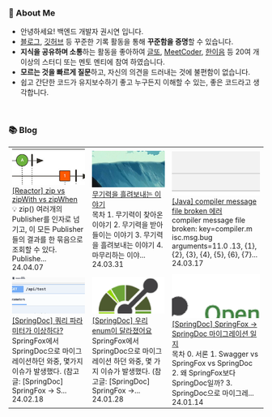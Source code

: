 ### 🚀 About Me

- 안녕하세요! 백엔드 개발자 권시연 입니다.
- [블로그](https://yeonyeon.tistory.com/), [깃허브](https://github.com/yeon-06) 등 꾸준한 기록 활동을 통해 **꾸준함을 증명**할 수 있습니다.
- **지식을 공유하며 소통**하는 활동을 좋아하여 [글또](https://www.notion.so/ac5b18a482fb4df497d4e8257ad4d516), [MeetCoder](https://github.com/Meet-Coder-Study/posting-review), [한이음](https://www.hanium.or.kr/portal/index.do) 등 20여 개 이상의 스터디 또는 멘토 멘티에 참여 하였습니다.
- **모르는 것을 빠르게 질문**하고, 자신의 의견을 드러내는 것에 불편함이 없습니다.
- 쉽고 간단한 코드가 유지보수하기 좋고 누구든지 이해할 수 있는, 좋은 코드라고 생각합니다.

<br/>

### 📚 Blog
<table><tbody><tr>
<td>
    <a href="https://yeonyeon.tistory.com/327">
        <img width="100%" src="/img/8186276775848972989.png"/><br/>
        <div>[Reactor] zip vs zipWith vs zipWhen </div>
    </a>
    <div>💡 zip() 여러개의 Publisher를 인자로 넘기고, 이 모든 Publisher들의 결과를 한 묶음으로 조회할 수 있다. Publishe...</div>
    <div>24.04.07</div>
</td>
<td>
    <a href="https://yeonyeon.tistory.com/326">
        <img width="100%" src="/img/3349104114772256866.png"/><br/>
        <div>무기력을 흘려보내는 이야기 </div>
    </a>
    <div>목차 1. 무기력이 찾아온 이야기 2. 무기력을 받아들이는 이야기 3. 무기력을 흘려보내는 이야기 4. 마무리하는 이야...</div>
    <div>24.03.31</div>
</td>
<td>
    <a href="https://yeonyeon.tistory.com/325">
        <img width="100%" src="/img/8511599679856954135.png"/><br/>
        <div>[Java] compiler message file broken 에러 </div>
    </a>
    <div>compiler message file broken: key=compiler.m isc.msg.bug arguments=11.0 .13, {1}, {2}, {3}, {4}, {5}, {6}, {7}...</div>
    <div>24.03.17</div>
</td>
</tr>
<tr>
<td>
    <a href="https://yeonyeon.tistory.com/324">
        <img width="100%" src="/img/4955606753774610931.png"/><br/>
        <div>[SpringDoc] 쿼리 파라미터가 이상하다? </div>
    </a>
    <div>SpringFox에서 SpringDoc으로 마이그레이션하던 와중, 몇가지 이슈가 발생했다. (참고글: [SpringDoc] SpringFox -> S...</div>
    <div>24.02.18</div>
</td>
<td>
    <a href="https://yeonyeon.tistory.com/323">
        <img width="100%" src="/img/2257871779374898956.png"/><br/>
        <div>[SpringDoc] 우리 enum이 달라졌어요 </div>
    </a>
    <div>SpringFox에서 SpringDoc으로 마이그레이션 하던 와중, 몇 가지 이슈가 발생했다. (참고글: [SpringDoc] SpringFox ->...</div>
    <div>24.01.28</div>
</td>
<td>
    <a href="https://yeonyeon.tistory.com/322">
        <img width="100%" src="/img/766635400071968799.png"/><br/>
        <div>[SpringDoc] SpringFox -> SpringDoc 마이그레이션 일지 </div>
    </a>
    <div>목차 0. 서론 1. Swagger vs SpringFox vs SpringDoc 2. 왜 SpringFox보다 SpringDoc일까? 3. SpringDoc으로 마이그레...</div>
    <div>24.01.14</div>
</td>
</tr>
</tbody></table>